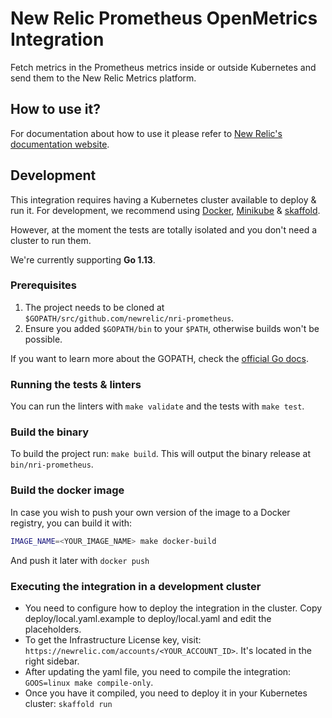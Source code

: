 # New Relic Prometheus OpenMetrics Integration

Fetch metrics in the Prometheus metrics inside or outside Kubernetes and send them to the New Relic Metrics platform.

## How to use it?

For documentation about how to use it please refer to [New Relic's documentation website](https://docs.newrelic.com/docs/new-relic-prometheus-openmetrics-integration-kubernetes).

## Development

This integration requires having a Kubernetes cluster available to deploy & run
it. For development, we recommend using [Docker](https://docs.docker.com/install/), [Minikube](https://minikube.sigs.k8s.io/docs/start/) & [skaffold](https://skaffold.dev/docs/getting-started/#installing-skaffold).

However, at the moment the tests are totally isolated and you don't need a cluster to run them.

We're currently supporting **Go 1.13**.

### Prerequisites

1. The project needs to be cloned at `$GOPATH/src/github.com/newrelic/nri-prometheus`.
2. Ensure you added `$GOPATH/bin` to your `$PATH`, otherwise builds won't be possible.

If you want to learn more about the GOPATH, check the [official Go docs](https://golang.org/doc/code.html#GOPATH).

### Running the tests & linters

You can run the linters with `make validate` and the tests with `make test`.

### Build the binary

To build the project run: `make build`. This will output the binary release at `bin/nri-prometheus`.

### Build the docker image

In case you wish to push your own version of the image to a Docker registry, you can build it with:

```bash
IMAGE_NAME=<YOUR_IMAGE_NAME> make docker-build
```

And push it later with `docker push`

### Executing the integration in a development cluster

- You need to configure how to deploy the integration in the cluster. Copy
deploy/local.yaml.example to deploy/local.yaml and edit the placeholders.
 - To get the Infrastructure License key, visit:
   `https://newrelic.com/accounts/<YOUR_ACCOUNT_ID>`. It's located in the right sidebar.
- After updating the yaml file, you need to compile the integration: `GOOS=linux make compile-only`.
- Once you have it compiled, you need to deploy it in your Kubernetes cluster: `skaffold run`
